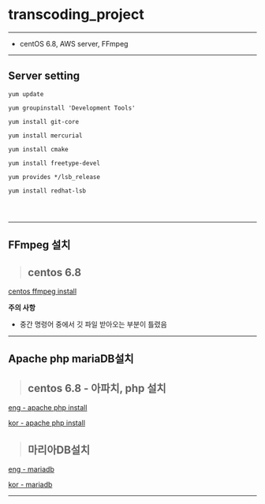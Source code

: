 # transcoding_project
----
* centOS 6.8, AWS server, FFmpeg
----

## Server setting

```
yum update

yum groupinstall 'Development Tools'

yum install git-core

yum install mercurial

yum install cmake

yum install freetype-devel

yum provides */lsb_release

yum install redhat-lsb




```

---
## FFmpeg 설치

> ## centos 6.8

[centos ffmpeg install](https://trac.ffmpeg.org/wiki/CompilationGuide/Centos)

__주의 사항__

* 중간 명령어 중에서 깃 파일 받아오는 부분이 틀렸음

---
## Apache php mariaDB설치

> ## centos 6.8 - 아파치, php 설치

[eng - apache php install](https://support.rackspace.com/how-to/centos-6-apache-and-php-install/)

[kor - apache php install](http://jguru-study.tistory.com/29)

> ## 마리아DB설치

[eng - mariadb](https://www.vultr.com/docs/install-mariadb-10-0-on-centos-6)

[kor - mariadb](http://www.happyjung.com/lecture/2218)

---
